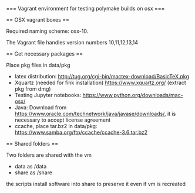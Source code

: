 === Vagrant environment for testing polymake builds on osx ===

== OSX vagrant boxes ==

Required naming scheme: osx-10.<version>

The Vagrant file handles version numbers 10,11,12,13,14

== Get necessary packages ==

Place pkg files in data/pkg

 * latex distribution: http://tug.org/cgi-bin/mactex-download/BasicTeX.pkg
 * Xquartz (needed for fink installation) https://www.xquartz.org/  (extract pkg from dmg)
 * Testing Jupyter notebooks: https://www.python.org/downloads/mac-osx/
 * Java: Download from https://www.oracle.com/technetwork/java/javase/downloads/, it is necessary to accept license agreement
 * ccache, place tar.bz2 in data/pkg: https://www.samba.org/ftp/ccache/ccache-3.6.tar.bz2

== Shared folders ==

Two folders are shared with the vm

- data as /data
- share as /share

the scripts install software into share to preserve it even if vm is recreated
